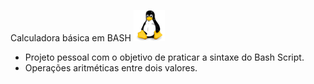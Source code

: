 Calculadora básica em BASH   <img src="https://raw.githubusercontent.com/devicons/devicon/master/icons/linux/linux-original.svg" height="50" width="50" title="Linux">
- Projeto pessoal com o objetivo de praticar a sintaxe do Bash Script.
- Operações aritméticas entre dois valores.
